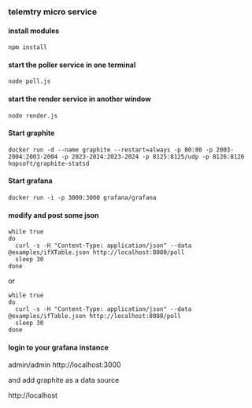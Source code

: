 ### telemtry micro service

#### install modules

```
npm install
```

#### start the poller service in one terminal
```
node poll.js
```

#### start the render service in another window
```
node render.js
```

#### Start graphite

```
docker run -d --name graphite --restart=always -p 80:80 -p 2003-2004:2003-2004 -p 2023-2024:2023-2024 -p 8125:8125/udp -p 8126:8126 hopsoft/graphite-statsd
```

#### Start grafana

```
docker run -i -p 3000:3000 grafana/grafana
```



#### modify and post some json

```
while true
do
  curl -s -H "Content-Type: application/json" --data @examples/ifXTable.json http://localhost:8080/poll
  sleep 30
done
```
or

```
while true
do
  curl -s -H "Content-Type: application/json" --data @examples/ifTable.json http://localhost:8080/poll
  sleep 30
done
```

#### login to your grafana instance

admin/admin
http://localhost:3000

and add graphite as a data source

http://localhost
